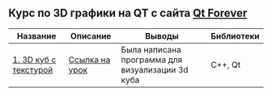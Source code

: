 ## Курс по 3D графики на QT c сайта [Qt Forever](https://www.youtube.com/channel/UCoD_FQ5PZW5LUKMGmfBPbew)

Название | Описание | Выводы | Библиотеки 
--- | --- | --- | --- 
[1. 3D куб с текстурой](https://github.com/Chularev/courses/tree/main/dl_on_fingers) | [Ссылка на урок](https://www.youtube.com/watch?v=HgoKrrf4iks&list=PL-hrQhpTB95LKMbttX47vCsNeGbJQVz1-)  | Была написана программа для визуализации 3d куба | C++, Qt
